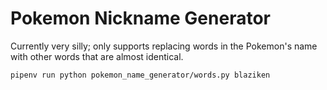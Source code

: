 # Pokemon Nickname Generator

Currently very silly; only supports replacing words in the Pokemon's name with other words that are almost identical.

```
pipenv run python pokemon_name_generator/words.py blaziken
```
